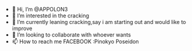 - 👋 Hi, I’m @APPOLON3
- 👀 I’m interested in the cracking
- 🌱 I’m currently leaning cracking,say i am starting out and would like to improve 
- 💞️ I’m looking to collaborate with whoever wants
- 📫 How to reach me  FACEBOOK :Pinokyo Poseidon

<!---
APPOLON3/APPOLON3 is a ✨ special ✨ repository because its `README.md` (this file) appears on your GitHub profile.
You can click the Preview link to take a look at your changes.
--->
